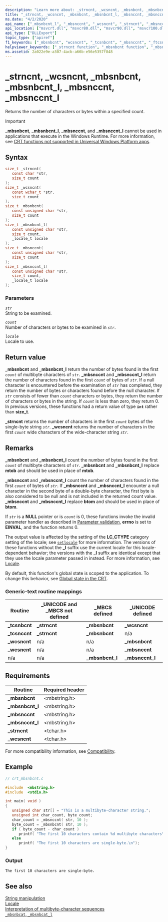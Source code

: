 ```yaml
---
description: "Learn more about: _strncnt, _wcsncnt, _mbsnbcnt, _mbsnbcnt_l, _mbsnccnt, _mbsnccnt_l"
title: "_strncnt, _wcsncnt, _mbsnbcnt, _mbsnbcnt_l, _mbsnccnt, _mbsnccnt_l"
ms.date: "4/2/2020"
api_name: ["_mbsnbcnt_l", "_mbsnccnt", "_wcsncnt", "_strncnt", "_mbsnccnt_l", "_mbsnbcnt", "_o__mbsnbcnt", "_o__mbsnbcnt_l", "_o__mbsnccnt", "_o__mbsnccnt_l"]
api_location: ["msvcrt.dll", "msvcr80.dll", "msvcr90.dll", "msvcr100.dll", "msvcr100_clr0400.dll", "msvcr110.dll", "msvcr110_clr0400.dll", "msvcr120.dll", "msvcr120_clr0400.dll", "ucrtbase.dll", "api-ms-win-crt-multibyte-l1-1-0.dll", "api-ms-win-crt-private-l1-1-0.dll"]
api_type: ["DLLExport"]
topic_type: ["apiref"]
f1_keywords: ["_mbsnbcnt", "wcsncnt", "_tcsnbcnt", "_mbsnccnt", "_ftcsnbcnt", "mbsnbcnt", "strncnt", "mbsnbcnt_l", "mbsnccnt_l", "mbsnccnt", "_strncnt", "_wcsncnt"]
helpviewer_keywords: ["_strncnt function", "_mbsnbcnt function", "_mbsnbcnt_l function", "_mbsnccnt_l function", "mbsnbcnt_l function", "mbsnbcnt function", "tcsnbcnt function", "mbsnccnt_l function", "strncnt function", "_tcsnbcnt function", "mbsnccnt function", "wcsncnt function", "_mbsnccnt function", "_wcsncnt function"]
ms.assetid: 2a022e9e-a307-4acb-a66b-e56e5357f848
---
```

# _strncnt, _wcsncnt, _mbsnbcnt, _mbsnbcnt_l, _mbsnccnt, _mbsnccnt_l

Returns the number of characters or bytes within a specified count.

> [!IMPORTANT]
> **_mbsnbcnt**, **_mbsnbcnt_l**, **_mbsnccnt**, and **_mbsnccnt_l** cannot be used in applications that execute in the Windows Runtime. For more information, see [CRT functions not supported in Universal Windows Platform apps](../../cppcx/crt-functions-not-supported-in-universal-windows-platform-apps.md).

## Syntax

```C
size_t _strncnt(
   const char *str,
   size_t count
);
size_t _wcsncnt(
   const wchar_t *str,
   size_t count
);
size_t _mbsnbcnt(
   const unsigned char *str,
   size_t count
);
size_t _mbsnbcnt_l(
   const unsigned char *str,
   size_t count,
   _locale_t locale
);
size_t _mbsnccnt(
   const unsigned char *str,
   size_t count
);
size_t _mbsnccnt_l(
   const unsigned char *str,
   size_t count,
   _locale_t locale
);
```

### Parameters

*`str`*\
String to be examined.

*`count`*\
Number of characters or bytes to be examined in *`str`*.

*`locale`*\
Locale to use.

## Return value

**_mbsnbcnt** and **_mbsnbcnt_l** return the number of bytes found in the first *`count`* of multibyte characters of *`str`*. **_mbsnccnt** and **_mbsnccnt_l** return the number of characters found in the first *`count`* of bytes of *`str`*. If a null character is encountered before the examination of *`str`* has completed, they return the number of bytes or characters found before the null character. If *`str`* consists of fewer than *`count`* characters or bytes, they return the number of characters or bytes in the string. If *`count`* is less than zero, they return 0. In previous versions, these functions had a return value of type **`int`** rather than **size_t**.

**_strncnt** returns the number of characters in the first *`count`* bytes of the single-byte string *`str`*. **_wcsncnt** returns the number of characters in the first *`count`* wide characters of the wide-character string *`str`*.

## Remarks

**_mbsnbcnt** and **_mbsnbcnt_l** count the number of bytes found in the first *`count`* of multibyte characters of *`str`*. **_mbsnbcnt** and **_mbsnbcnt_l** replace **mtob** and should be used in place of **mtob**.

**_mbsnccnt** and **_mbsnccnt_l** count the number of characters found in the first *`count`* of bytes of *`str`*. If **_mbsnccnt** and **_mbsnccnt_l** encounter a null character in the second byte of a double-byte character, the first byte is also considered to be null and is not included in the returned count value. **_mbsnccnt** and **_mbsnccnt_l** replace **btom** and should be used in place of **btom**.

If *`str`* is a **NULL** pointer or is *`count`* is 0, these functions invoke the invalid parameter handler as described in [Parameter validation](../parameter-validation.md), **errno** is set to **EINVAL**, and the function returns 0.

The output value is affected by the setting of the **LC_CTYPE** category setting of the locale; see [`setlocale`](setlocale-wsetlocale.md) for more information. The versions of these functions without the **_l** suffix use the current locale for this locale-dependent behavior; the versions with the **_l** suffix are identical except that they use the locale parameter passed in instead. For more information, see [Locale](../locale.md).

By default, this function's global state is scoped to the application. To change this behavior, see [Global state in the CRT](../global-state.md).

### Generic-text routine mappings

|Routine|_UNICODE and _MBCS not defined|_MBCS defined|_UNICODE defined|
|-------------|--------------------------------------|--------------------|-----------------------|
|**_tcsnbcnt**|**_strncnt**|**_mbsnbcnt**|**_wcsncnt**|
|**_tcsnccnt**|**_strncnt**|**_mbsnbcnt**|n/a|
|**_wcsncnt**|n/a|n/a|**_mbsnbcnt**|
|**_wcsncnt**|n/a|n/a|**_mbsnccnt**|
|n/a|n/a|**_mbsnbcnt_l**|**_mbsnccnt_l**|

## Requirements

|Routine|Required header|
|-------------|---------------------|
|**_mbsnbcnt**|\<mbstring.h>|
|**_mbsnbcnt_l**|\<mbstring.h>|
|**_mbsnccnt**|\<mbstring.h>|
|**_mbsnccnt_l**|\<mbstring.h>|
|**_strncnt**|\<tchar.h>|
|**_wcsncnt**|\<tchar.h>|

For more compatibility information, see [Compatibility](../compatibility.md).

## Example

```C
// crt_mbsnbcnt.c

#include  <mbstring.h>
#include  <stdio.h>

int main( void )
{
   unsigned char str[] = "This is a multibyte-character string.";
   unsigned int char_count, byte_count;
   char_count = _mbsnccnt( str, 10 );
   byte_count = _mbsnbcnt( str, 10 );
   if ( byte_count - char_count )
      printf( "The first 10 characters contain %d multibyte characters\n", char_count );
   else
      printf( "The first 10 characters are single-byte.\n");
}
```

### Output

```Output
The first 10 characters are single-byte.
```

## See also

[String manipulation](../string-manipulation-crt.md)\
[Locale](../locale.md)\
[Interpretation of multibyte-character sequences](../interpretation-of-multibyte-character-sequences.md)\
[`_mbsnbcat`, `_mbsnbcat_l`](mbsnbcat-mbsnbcat-l.md)
